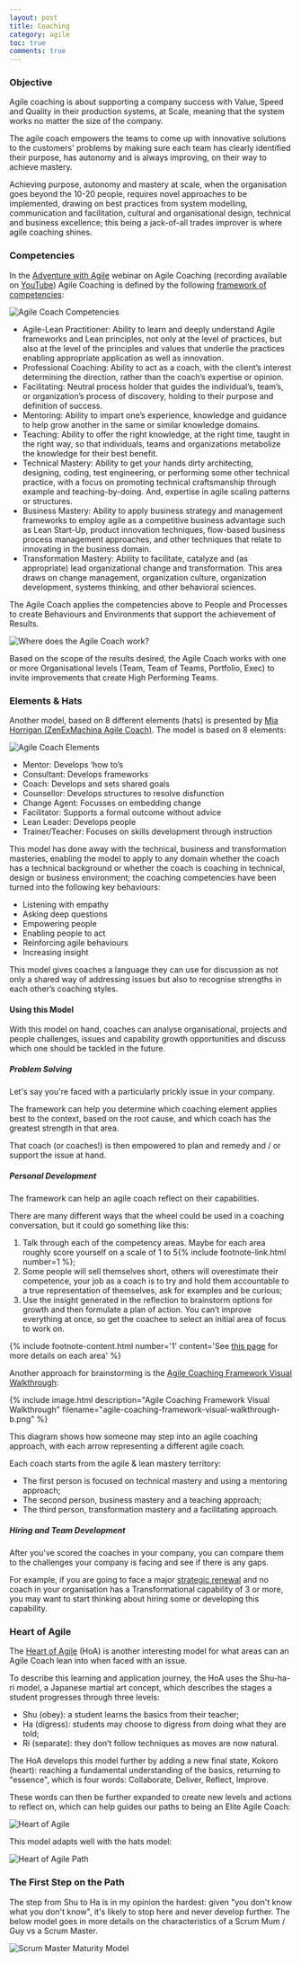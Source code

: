 ```yaml
---
layout: post
title: Coaching
category: agile
toc: true
comments: true
---
```


### Objective

Agile coaching is about supporting a company success with Value, Speed and Quality in their production systems, at Scale, meaning that the system works no matter the size of the company.

The agile coach empowers the teams to come up with innovative solutions to the customers' problems by making sure each team has clearly identified their purpose, has autonomy and is always improving, on their way to achieve mastery.

Achieving purpose, autonomy and mastery at scale, when the organisation goes beyond the 10-20 people, requires novel approaches to be implemented, drawing on best practices from system modelling, communication and facilitation, cultural and organisational design, technical and business excellence; this being a jack-of-all trades improver is where agile coaching shines.

### Competencies

In the [Adventure with Agile](https://www.adventureswithagile.com) webinar on Agile Coaching (recording available on [YouTube](https://www.youtube.com/watch?v=pReBVbJFRBU)) Agile Coaching is defined by the following [framework of competencies](http://agilecoachinginstitute.com/agile-coaching-resources/):

![Agile Coach Competencies]({{site.url}}/{{site.images}}/{{page.category}}/agile-coach-competencies.jpg)

- Agile-Lean Practitioner: Ability to learn and deeply understand Agile frameworks and Lean principles, not only at the level of practices, but also at the level of the principles and values that underlie the practices enabling appropriate application as well as innovation.
- Professional Coaching: Ability to act as a coach, with the client’s interest determining the direction, rather than the coach’s expertise or opinion.
- Facilitating: Neutral process holder that guides the individual’s, team’s, or organization’s process of discovery, holding to their purpose and definition of success.
- Mentoring: Ability to impart one’s experience, knowledge and guidance to help grow another in the same or similar knowledge domains.
- Teaching: Ability to offer the right knowledge, at the right time, taught in the right way, so that individuals, teams and organizations metabolize the knowledge for their best benefit.
- Technical Mastery: Ability to get your hands dirty architecting, designing, coding, test engineering, or performing some other technical practice, with a focus on promoting technical craftsmanship through example and teaching-by-doing. And, expertise in agile scaling patterns or structures.
- Business Mastery: Ability to apply business strategy and management frameworks to employ agile as a competitive business advantage such as Lean Start-Up, product innovation techniques, flow-based business process management approaches, and other techniques that relate to innovating in the business domain.
- Transformation Mastery: Ability to facilitate, catalyze and (as appropriate) lead organizational change and transformation. This area draws on change management, organization culture, organization development, systems thinking, and other behavioral sciences.

The Agile Coach applies the competencies above to People and Processes to create Behaviours and Environments that support the achievement of Results.

![Where does the Agile Coach work?]({{site.url}}/{{site.images}}/{{page.category}}/agile-coach-where.png)

Based on the scope of the results desired, the Agile Coach works with one or more Organisational levels (Team, Team of Teams, Portfolio, Exec) to invite improvements that create High Performing Teams.

### Elements & Hats

Another model, based on 8 different elements (hats) is presented by [Mia Horrigan (ZenExMachina Agile Coach)](https://zenexmachina.wordpress.com/2016/05/01/confressions-of-a-scrum-mum-how-the-short-term-heroics-dont-scale/). The model is based on 8 elements:

![Agile Coach Elements]({{site.url}}/{{site.images}}/{{page.category}}/agile-coach-elements.png)

- Mentor: Develops ‘how to’s
- Consultant: Develops frameworks
- Coach: Develops and sets shared goals
- Counsellor: Develops structures to resolve disfunction
- Change Agent: Focusses on embedding change
- Facilitator: Supports a formal outcome without advice
- Lean Leader: Develops people
- Trainer/Teacher: Focuses on skills development through instruction

This model has done away with the technical, business and transformation masteries, enabling the model to apply to any domain whether the coach has a technical background or whether the coach is coaching in technical, design or business environment; the coaching competencies have been turned into the following key behaviours:

- Listening with empathy
- Asking deep questions
- Empowering people
- Enabling people to act
- Reinforcing agile behaviours
- Increasing insight

This model gives coaches a language they can use for discussion as not only a shared way of addressing issues but also to recognise strengths in each other’s coaching styles.

#### Using this Model

With this model on hand, coaches can analyse organisational, projects and people challenges, issues and capability growth opportunities and discuss which one should be tackled in the future.

##### Problem Solving

Let's say you're faced with a particularly prickly issue in your company.

The framework can help you determine which coaching element applies best to the context, based on the root cause, and which coach has the greatest strength in that area.

That coach (or coaches!) is then empowered to plan and remedy and / or support the issue at hand.

##### Personal Development

The framework can help an agile coach reflect on their capabilities.

There are many different ways that the wheel could be used in a coaching conversation, but it could go something like this:

1. Talk through each of the competency areas. Maybe for each area roughly score yourself on a scale of 1 to 5{% include footnote-link.html number=1 %};
2. Some people will sell themselves short, others will overestimate their competence, your job as a coach is to try and hold them accountable to a true representation of themselves, ask for examples and be curious;
3. Use the insight generated in the reflection to brainstorm options for growth and then formulate a plan of action. You can’t improve everything at once, so get the coachee to select an initial area of focus to work on.

{% include footnote-content.html number='1' content='See <a href="http://whatisagilecoaching.org/wp-content/uploads/2018/09/Agile-Coaching-Growth-Wheel-Guidance.pdf">this page</a> for more details on each area' %}

Another approach for brainstorming is the [Agile Coaching Framework Visual Walkthrough](https://agileforall.com/agile-coaching-framework-visual-walk-through/):

{% include image.html description="Agile Coaching Framework Visual Walkthrough" filename="agile-coaching-framework-visual-walkthrough-b.png" %}

This diagram shows how someone may step into an agile coaching approach, with each arrow representing a different agile coach.

Each coach starts from the agile & lean mastery territory:

- The first person is focused on technical mastery and using a mentoring approach;
- The second person, business mastery and a teaching approach;
- The third person, transformation mastery and a facilitating approach.

##### Hiring and Team Development

After you've scored the coaches in your company, you can compare them to the challenges your company is facing and see if there is any gaps.

For example, if you are going to face a major [strategic renewal]({{site.url}}/peopleware/business-strategy/#strategic-renewal) and no coach in your organisation has a Transformational capability of 3 or more, you may want to start thinking about hiring some or developing this capability.

### Heart of Agile

The [Heart of Agile](https://heartofagile.com/lets-begin/) (HoA) is another interesting model for what areas can an Agile Coach lean into when faced with an issue.

To describe this learning and application journey, the HoA uses the Shu-ha-ri model, a Japanese martial art concept, which describes the stages a student progresses through three levels:

- Shu (obey): a student learns the basics from their teacher;
- Ha (digress): students may choose to digress from doing what they are told;
- Ri (separate): they don’t follow techniques as moves are now natural.

The HoA develops this model further by adding a new final state, Kokoro (heart): reaching a fundamental understanding of the basics, returning to "essence", which is four words: Collaborate, Deliver, Reflect, Improve.

These words can then be further expanded to create new levels and actions to reflect on, which can help guides our paths to being an Elite Agile Coach:

![Heart of Agile]({{site.url}}/{{site.images}}/{{page.category}}/agile-coach-heart-of-agile.png)

This model adapts well with the hats model:

![Heart of Agile Path]({{site.url}}/{{site.images}}/{{page.category}}/agile-coach-heart-of-agile-path.png)

### The First Step on the Path

The step from Shu to Ha is in my opinion the hardest: given "you don't know what you don't know", it's likely to stop here and never develop further. The below model goes in more details on the characteristics of a Scrum Mum / Guy vs a Scrum Master.

![Scrum Master Maturity Model]({{site.url}}/{{site.images}}/{{page.category}}/scrum-master-maturity-model.jpg)
